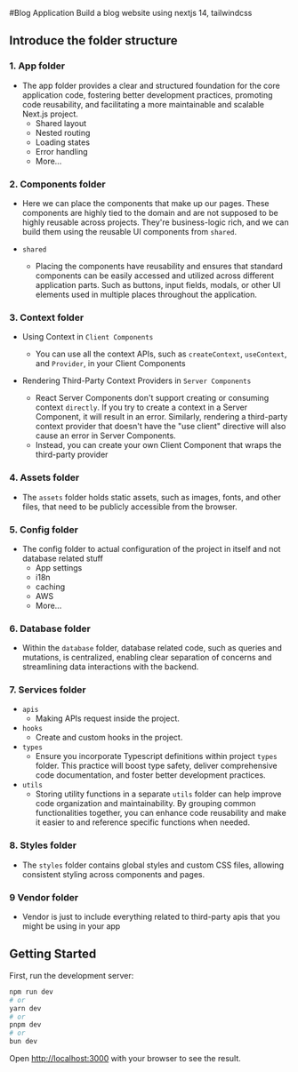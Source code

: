 #Blog Application
Build a blog website using nextjs 14, tailwindcss

## Introduce the folder structure

### 1. App folder
* The app folder provides a clear and structured foundation for the core application code, fostering better development
  practices, promoting code reusability, and facilitating a more maintainable and scalable Next.js project.
     * Shared layout
     * Nested routing
     * Loading states
     * Error handling
     * More...

### 2. Components folder
* Here we can place the components that make up our pages. These components are highly tied to the domain 
  and are not supposed to be highly reusable across projects. They're business-logic rich,
  and we can build them using the reusable UI components from `shared`.
  
* `shared`
  * Placing the components have reusability and ensures that standard components can be easily accessed 
    and utilized across different application parts. Such as buttons, input fields, modals, 
    or other UI elements used in multiple places throughout the application.

### 3. Context folder
* Using Context in `Client Components`
  * You can use all the context APIs, such as `createContext`, `useContext`, and `Provider`, in your Client Components

* Rendering Third-Party Context Providers in `Server Components`
  * React Server Components don't support creating or consuming context `directly`. If you try to create a context in 
    a Server Component, it will result in an error. Similarly, rendering a third-party context provider that doesn't 
    have the "use client" directive will also cause an error in Server Components.
  * Instead, you can create your own Client Component that wraps the third-party provider

### 4. Assets folder
* The `assets` folder holds static assets, such as images, fonts, and other files, that need to be publicly accessible from
the browser.

### 5. Config folder
* The config folder to actual configuration of the project in itself and not database related stuff
  * App settings
  * i18n
  * caching
  * AWS
  * More...

### 6. Database folder
* Within the `database` folder, database related code, such as queries and mutations, is centralized, 
  enabling clear separation of concerns and streamlining data interactions with the backend.

### 7. Services folder
* `apis`
  * Making APIs request inside the project.
* `hooks`
  * Create and custom hooks in the project.
* `types`
  * Ensure you incorporate Typescript definitions within project `types` folder.
  This practice will boost type safety, deliver comprehensive code documentation, and foster better development practices.
* `utils`
  * Storing utility functions in a separate `utils` folder can help improve code organization and maintainability.
   By grouping common functionalities together, you can enhance code reusability and make it easier to and reference specific
   functions when needed.

### 8. Styles folder
* The `styles` folder contains global styles and custom CSS files, allowing consistent styling across components and pages.

### 9 Vendor folder
* Vendor is just to include everything related to third-party apis that you might be using in your app


## Getting Started

First, run the development server:

```bash
npm run dev
# or
yarn dev
# or
pnpm dev
# or
bun dev
```

Open [http://localhost:3000](http://localhost:3000) with your browser to see the result.
